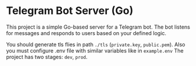 # Telegram Bot Server (Go)

This project is a simple Go-based server for a Telegram bot. The bot listens for messages and responds to users based on your defined logic.

You should generate tls flies in path `./tls` (`private.key`, `public.pem`). Also you must configure .env file with similar variables like in `example.env`
The project has two stages: `dev`, `prod`.